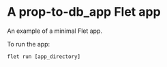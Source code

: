 # A prop-to-db_app Flet app

An example of a minimal Flet app.

To run the app:

```
flet run [app_directory]
```